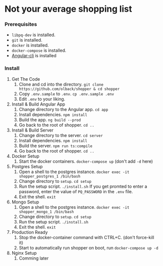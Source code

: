 # Not your average shopping list

### Prerequisites
* `libpq-dev` is installed.
* `git` is installed.
* `docker` is installed.
* `docker-compose` is installed.
* [Angular-cli](https://cli.angular.io/) is installed

### Install

1.  Get The Code
    1. Clone and cd into the directory. `git clone https://github.com/olback/shopper & cd shopper`
    2. Copy `.env.sample` to `.env`. `cp .env.sample .env`
    3. Edit `.env` to your liking.
2.  Install & Build Angular App
    1. Change directory to the Angular app. `cd app`
    2. Install dependencies. `npm install`
    3. Build the app. `ng build --prod`
    4. Go back to the root of shopper. `cd ..`
3.  Install & Build Server
    1. Change directory to the server. `cd server`
    2. Install dependencies. `npm install`
    3. Build the server. `npm run ts:compile`
    4. Go back to the root of shopper. `cd ..`
4.  Docker Setup
    1. Start the docker containers. `docker-compose up` (don't add `-d` here)
5.  Postgres Setup
    1. Open a shell to the postgres instance. `docker exec -it shopper_postgres_1 /bin/bash`
    2. Change directory to `setup`. `cd setup`
    3. Run the setup script. `./install.sh` If you get promted to enter a password, enter the value of `PQ_PASSWORD` in the `.env` file.
    4. Exit the shell. `exit`
6.  Mongo Setup
    1. Open a shell to the postgres instance. `docker exec -it shopper_mongo_1 /bin/bash`
    2. Change directory to `setup`. `cd setup`
    3. Run the setup script. `./install.sh`
    4. Exit the shell. `exit`
7.  Production Ready
    1. Stop the docker-container command with CTRL+C. (don't force-kill it)
    2. Start to automatically run shopper on boot, run `docker-compose up -d`
8.  Nginx Setup
    1. Comming later
